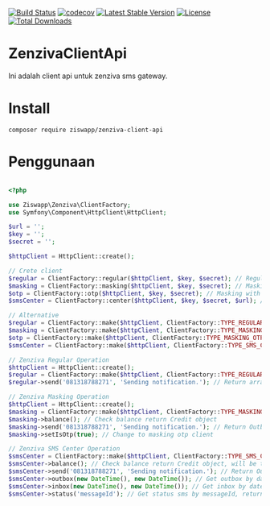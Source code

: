[![Build Status](https://travis-ci.org/Ziswapp/ZenzivaClientApi.svg?branch=master)](https://travis-ci.org/Ziswapp/ZenzivaClientApi)
[![codecov](https://codecov.io/gh/Ziswapp/ZenzivaClientApi/branch/master/graph/badge.svg)](https://codecov.io/gh/Ziswapp/ZenzivaClientApi)
[![Latest Stable Version](https://poser.pugx.org/ziswapp/zenziva-client-api/v/stable)](https://packagist.org/packages/ziswapp/zenziva-client-api)
[![License](https://poser.pugx.org/ziswapp/zenziva-client-api/license)](https://packagist.org/packages/ziswapp/zenziva-client-api)
[![Total Downloads](https://poser.pugx.org/ziswapp/zenziva-client-api/downloads)](https://packagist.org/packages/ziswapp/zenziva-client-api)

# ZenzivaClientApi

Ini adalah client api untuk zenziva sms gateway.

# Install

```
composer require ziswapp/zenziva-client-api
```

# Penggunaan

```php

<?php

use Ziswapp\Zenziva\ClientFactory;
use Symfony\Component\HttpClient\HttpClient;

$url = '';
$key = '';
$secret = '';

$httpClient = HttpClient::create();

// Crete client
$regular = ClientFactory::regular($httpClient, $key, $secret); // Regular client
$masking = ClientFactory::masking($httpClient, $key, $secret); // Masking client
$otp = ClientFactory::otp($httpClient, $key, $secret); // Masking with otp client
$smsCenter = ClientFactory::center($httpClient, $key, $secret, $url); // SMS Center client

// Alternative
$regular = ClientFactory::make($httpClient, ClientFactory::TYPE_REGULAR, $key, $secret); // Regular client
$masking = ClientFactory::make($httpClient, ClientFactory::TYPE_MASKING, $key, $secret); // Masking client
$otp = ClientFactory::make($httpClient, ClientFactory::TYPE_MASKING_OTP, $key, $secret); // Masking with otp client
$smsCenter = ClientFactory::make($httpClient, ClientFactory::TYPE_SMS_CENTER, $key, $secret, $url); // SMS Center client

// Zenziva Regular Operation
$httpClient = HttpClient::create();
$regular = ClientFactory::make($httpClient, ClientFactory::TYPE_REGULAR, $key, $secret); // Regular client
$regular->send('081318788271', 'Sending notification.'); // Return array

// Zenziva Masking Operation
$httpClient = HttpClient::create();
$masking = ClientFactory::make($httpClient, ClientFactory::TYPE_MASKING, $key, $secret); // Masking client
$masking->balance(); // Check balance return Credit object
$masking->send('081318788271', 'Sending notification.'); // Return Outbox object
$masking->setIsOtp(true); // Change to masking otp client

// Zenziva SMS Center Operation
$smsCenter = ClientFactory::make($httpClient, ClientFactory::TYPE_SMS_CENTER, $key, $secret, $url); // SMS Center client
$smsCenter->balance(); // Check balance return Credit object, will be throw CreditExpiredException or CreditLimitException if balance is 0 and expired date < now
$smsCenter->send('081318788271', 'Sending notification.'); // Return Outbox object
$smsCenter->outbox(new DateTime(), new DateTime()); // Get outbox by date, return array Outbox object
$smsCenter->inbox(new DateTime(), new DateTime()); // Get inbox by date, return array Inbox object
$smsCenter->status('messageId'); // Get status sms by messageId, return Outbox object
```
